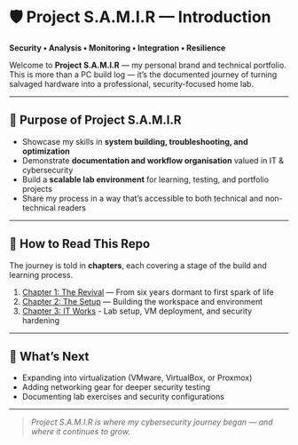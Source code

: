 # 🛡️ Project S.A.M.I.R — Introduction

**Security • Analysis • Monitoring • Integration • Resilience**

Welcome to **Project S.A.M.I.R** — my personal brand and technical portfolio.  
This is more than a PC build log — it’s the documented journey of turning salvaged hardware into a professional, security-focused home lab.

---

## 🎯 Purpose of Project S.A.M.I.R
- Showcase my skills in **system building, troubleshooting, and optimization**
- Demonstrate **documentation and workflow organisation** valued in IT & cybersecurity
- Build a **scalable lab environment** for learning, testing, and portfolio projects
- Share my process in a way that’s accessible to both technical and non-technical readers

---

## 📖 How to Read This Repo
The journey is told in **chapters**, each covering a stage of the build and learning process.

1. [Chapter 1: The Revival](TheRevival.md) — From six years dormant to first spark of life  
2. [Chapter 2: The Setup](TheSetup.md) — Building the workspace and environment  
3. [Chapter 3: IT Works](ITWorks.md) - Lab setup, VM deployment, and security hardening


---

## 🚀 What’s Next
- Expanding into virtualization (VMware, VirtualBox, or Proxmox)  
- Adding networking gear for deeper security testing  
- Documenting lab exercises and security configurations  

---

> *Project S.A.M.I.R is where my cybersecurity journey began — and where it continues to grow.*  
